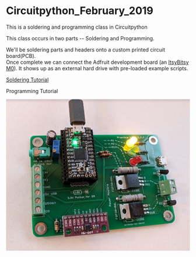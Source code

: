 # Circuitpython_February_2019
This is a soldering and programming class in Circuitpython

This class occurs in two parts -- Soldering and Programming.

We'll be soldering parts and headers  onto a custom printed circuit board(PCB).  
Once complete we can connect the Adfruit development board (an [ItsyBitsy M0](https://www.adafruit.com/product/3727)).
It shows up as an external hard drive with pre-loaded example scripts.

[Soldering Tutorial](https://github.com/hydronics2/Circuitpython_February_2019/blob/master/soldering/soldering%20tutorial)

Programming Tutorial

![alt text](https://github.com/hydronics2/Circuitpython_February_2019/blob/master/complete.JPG)
